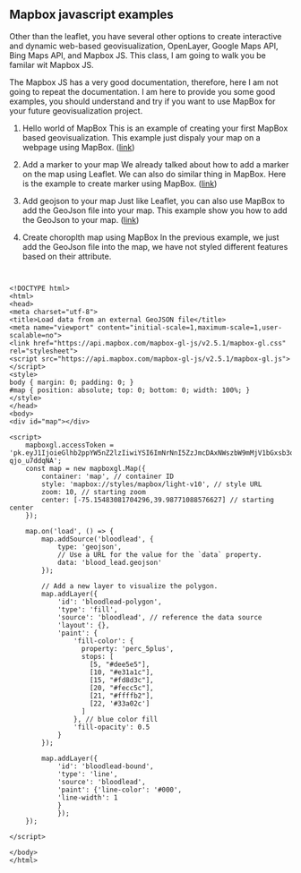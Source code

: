 ## Mapbox javascript examples
Other than the leaflet, you have several other options to create interactive and dynamic web-based geovisualization, OpenLayer, Google Maps API, Bing Maps API, and Mapbox JS. This class, I am going to walk you be familar wit Mapbox JS. 

The Mapbox JS has a very good documentation, therefore, here I am not going to repeat the documentation. I am here to provide you some good examples, you should understand and try if you want to use MapBox for your future geovisualization project. 

1. Hello world of MapBox
This is an example of creating your first MapBox based geovisualization. This example just dispaly your map on a webpage using MapBox. ([link](https://docs.mapbox.com/mapbox-gl-js/example/simple-map/))

2. Add a marker to your map
We already talked about how to add a marker on the map using Leaflet. We can also do similar thing in MapBox. Here is the example to create marker using MapBox. ([link](https://docs.mapbox.com/mapbox-gl-js/example/add-a-marker/))

3. Add geojson to your map
Just like Leaflet, you can also use MapBox to add the GeoJson file into your map. This example show you how to add the GeoJson to your map. ([link](https://docs.mapbox.com/mapbox-gl-js/example/geojson-polygon/))

4. Create choroplth map using MapBox
In the previous example, we just add the GeoJson file into the map, we have not styled different features based on their attribute. 

```{html}


<!DOCTYPE html>
<html>
<head>
<meta charset="utf-8">
<title>Load data from an external GeoJSON file</title>
<meta name="viewport" content="initial-scale=1,maximum-scale=1,user-scalable=no">
<link href="https://api.mapbox.com/mapbox-gl-js/v2.5.1/mapbox-gl.css" rel="stylesheet">
<script src="https://api.mapbox.com/mapbox-gl-js/v2.5.1/mapbox-gl.js"></script>
<style>
body { margin: 0; padding: 0; }
#map { position: absolute; top: 0; bottom: 0; width: 100%; }
</style>
</head>
<body>
<div id="map"></div>
 
<script>
	mapboxgl.accessToken = 'pk.eyJ1IjoieGlhb2ppYW5nZ2lzIiwiYSI6ImNrNnI5ZzJmcDAxNWszbW9mMjV1bGxsb3oifQ.O2EHW7BWQ3-qjo_u7ddqNA';
	const map = new mapboxgl.Map({
		container: 'map', // container ID
		style: 'mapbox://styles/mapbox/light-v10', // style URL
		zoom: 10, // starting zoom
		center: [-75.15483081704296,39.98771088576627] // starting center
	});
	
	map.on('load', () => {
		map.addSource('bloodlead', {
			type: 'geojson',
			// Use a URL for the value for the `data` property.
			data: 'blood_lead.geojson'
		});

		// Add a new layer to visualize the polygon.
		map.addLayer({
			'id': 'bloodlead-polygon',
			'type': 'fill',
			'source': 'bloodlead', // reference the data source
			'layout': {},
			'paint': {
				'fill-color': {
	              property: 'perc_5plus',
	              stops: [
	                [5, "#dee5e5"], 
	                [10, "#e31a1c"],
	                [15, "#fd8d3c"],
	                [20, "#fecc5c"],
	                [21, "#ffffb2"],
	                [22, '#33a02c']
	              ]
				}, // blue color fill
				'fill-opacity': 0.5
			}
		});

		map.addLayer({
			'id': 'bloodlead-bound',
			'type': 'line',
			'source': 'bloodlead',
			'paint': {'line-color': '#000',
			'line-width': 1
			}
			});
	});

</script>
 
</body>
</html>


```




